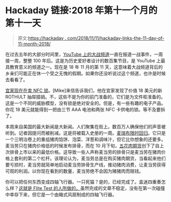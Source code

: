 # Hackaday 链接:2018 年第十一个月的第十一天

> 原文:[https://hackaday . com/2018/11/11/hackaday-links-the-11-day-of-11-month-2018/](https://hackaday.com/2018/11/11/hackaday-links-the-eleventh-day-of-the-eleventh-month-2018/)

在过去五年的大部分时间里，[YouTube 上的大战频道](https://www.youtube.com/user/TheGreatWar)一直在报道一战事件，一周接一周，整整 100 年后。这是为历史爱好者设计的数百集节目，是 YouTube 上最具教育意义的频道之一。现在是 18 年 11 月的第 11 天，这意味着大战频道背后的乡亲们可能正在休一个受之无愧的假期。如果你还没听说过这个频道，也许是时候去看看了。

[宜家现在在卖 NFC 锁](https://www.ikea.com/us/en/catalog/products/00429619/)。[Mike]来信告诉我们，他在宜家发现了价值 18 美元的新 ROTHULT 抽屉插销。不，这些不是为你的前门准备的，它们是为文件柜准备的。这是一个不同的威胁模型，没有锁是绝对安全的。但是，有一些有趣的电子产品。你花 18 美元就能得到一把由三节 AAA 电池和两张 NFC 卡供电的锁。等不及要拆了。

本周来自美国的最大新闻是大新闻。人们聚集在街上。数百万人确保他们的声音被听到。记者因提问而被削减。这是将被载入史册的一周。[麦瑞布限时回归](https://www.mcdonalds.com/us/en-us/product/mcrib.html)。它只是一个三明治卷上的重组猪肉馅饼、泡菜、洋葱和调味汁，但它比你想象的还要多。麦当劳只在猪肉价格低的时候发布排骨，而在 10 月下旬，[五花肉期货](https://www.marketwatch.com/investing/future/pb/charts)创下了自上次排骨上市以来的最低价格。这导致一些人声称麦当劳的排骨只是麦当劳在猪肉价格上套利的第二个杠杆。该理论认为，麦当劳总是在购买猪肉期货，当看起来他们要亏损时，麦当劳就简单地启动麦当劳排骨生产线，推动猪肉消费，让麦当劳获得可观的利润。以你现在看到的数量，麦当劳绝不会因为赌猪肉而赔钱。

你可以把任何东西变成四轴飞行器。一只死猫？是的，已经完成了。盒迷四重奏怎么样？[这就是 Flite Test 的人所做的，](https://www.youtube.com/watch?v=V2ObDDA6GDs)虽然完成的文章不稳定，没有在第一次碰撞中幸存下来，但它是一个由箱式风扇制成的四轴飞行器。